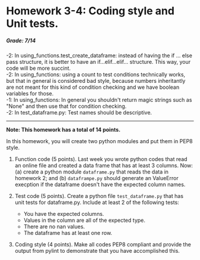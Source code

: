 # Homework 3-4: Coding style and Unit tests.

##### Grade: 7/14   

-2: In using_functions.test_create_dataframe: instead of having the if ... else pass structure, it is better to have an if...elif...elif... structure. This way, your code will be more succint.   
-2: In using_functions: using a count to test conditions technically works, but that in general is considered bad style, because numbers inheritantly are not meant for this kind of condition checking and we have boolean variables for those.   
-1: In using_functions: In general you shouldn't return magic strings such as "None" and then use that for condition checking.   
-2: In test_dataframe.py: Test names should be descriptive.

------

**Note: This homework has a total of 14 points.**

In this homework, you will create two python modules and put them in PEP8 style.

1. Function code (5 points). Last week you wrote python codes that read an online file and created a data frame that has at least 3 columns. Now: (a) create a python module ``dataframe.py`` that reads the data in homework 2;  and (b) ``dataframpe.py`` should generate an ValueError execption if the dataframe doesn't have the expected column names.

1. Test code (5 points). Create a python file ``test_dataframe.py`` that has unit tests for dataframe.py. Include at least 2 of the following tests:

   - You have the expected columns.
   - Values in the column are all of the expected type.
   - There are no nan values.
   - The dataframe has at least one row.
   
1. Coding style (4 points). Make all codes PEP8 compliant and provide the output from pylint to demonstrate that you have accomplished this.

